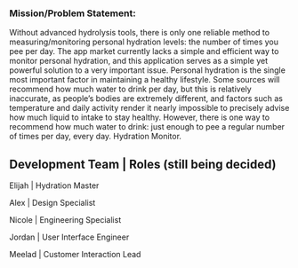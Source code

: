 ### Mission/Problem Statement: 

Without advanced hydrolysis tools, there is only one reliable method to measuring/monitoring personal hydration levels: the number of times you pee per day. The app market currently lacks a simple and efficient way to monitor personal hydration, and this application serves as a simple yet powerful solution to a very important issue. Personal hydration is the single most important factor in maintaining a healthy lifestyle. Some sources will recommend how much water to drink per day, but this is relatively inaccurate, as people’s bodies are extremely different, and factors such as temperature and daily activity  render it nearly impossible to precisely advise how much liquid to intake to stay healthy. However, there is one way to recommend how much water to drink: just enough to pee a regular number of times per day, every day. Hydration Monitor. 


## Development Team | Roles (still being decided)


Elijah | Hydration Master

Alex | Design Specialist 

Nicole | Engineering Specialist 

Jordan | User Interface Engineer 

Meelad | Customer Interaction Lead 

